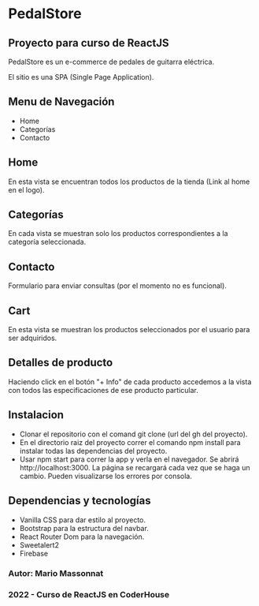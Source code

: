 # PedalStore
## Proyecto para curso de ReactJS
PedalStore es un e-commerce de pedales de guitarra eléctrica.

El sitio es una SPA (Single Page Application).

## Menu de Navegación
- Home
- Categorías 
- Contacto

## Home
En esta vista se encuentran todos los productos de la tienda (Link al home en el logo). 

## Categorías
En cada vista se muestran solo los productos correspondientes a la categoría seleccionada.

## Contacto
Formulario para enviar consultas (por el momento no es funcional).

## Cart
En esta vista se muestran los productos seleccionados por el usuario para ser adquiridos.

## Detalles de producto
Haciendo click en el botón "+ Info" de cada producto accedemos a la vista con todos las especificaciones de ese producto particular.

## Instalacion
- Clonar el repositorio con el comand git clone (url del gh del proyecto).
- En el directorio raiz del proyecto correr el comando npm install para instalar todas las dependencias del proyecto.
- Usar npm start para correr la app y verla en el navegador. Se abrirá http://localhost:3000. La página se recargará cada vez que se haga un cambio. Pueden visualizarse los errores por consola.

## Dependencias y tecnologías
- Vanilla CSS para dar estilo al proyecto.
- Bootstrap para la estructura del navbar.
- React Router Dom para la navegación.
- Sweetalert2 
- Firebase

### Autor: Mario Massonnat 

### 2022 - Curso de ReactJS en CoderHouse

